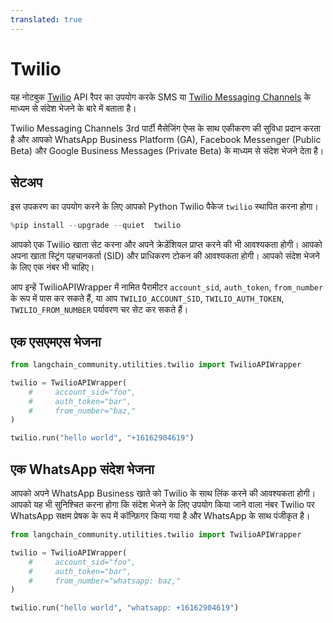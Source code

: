 ```yaml
---
translated: true
---
```


# Twilio

यह नोटबुक [Twilio](https://www.twilio.com) API रैपर का उपयोग करके SMS या [Twilio Messaging Channels](https://www.twilio.com/docs/messaging/channels) के माध्यम से संदेश भेजने के बारे में बताता है।

Twilio Messaging Channels 3rd पार्टी मैसेजिंग ऐप्स के साथ एकीकरण की सुविधा प्रदान करता है और आपको WhatsApp Business Platform (GA), Facebook Messenger (Public Beta) और Google Business Messages (Private Beta) के माध्यम से संदेश भेजने देता है।

## सेटअप

इस उपकरण का उपयोग करने के लिए आपको Python Twilio पैकेज `twilio` स्थापित करना होगा।

```python
%pip install --upgrade --quiet  twilio
```

आपको एक Twilio खाता सेट करना और अपने क्रेडेंशियल प्राप्त करने की भी आवश्यकता होगी। आपको अपना खाता स्ट्रिंग पहचानकर्ता (SID) और प्राधिकरण टोकन की आवश्यकता होगी। आपको संदेश भेजने के लिए एक नंबर भी चाहिए।

आप इन्हें TwilioAPIWrapper में नामित पैरामीटर `account_sid`, `auth_token`, `from_number` के रूप में पास कर सकते हैं, या आप `TWILIO_ACCOUNT_SID`, `TWILIO_AUTH_TOKEN`, `TWILIO_FROM_NUMBER` पर्यावरण चर सेट कर सकते हैं।

## एक एसएमएस भेजना

```python
from langchain_community.utilities.twilio import TwilioAPIWrapper
```

```python
twilio = TwilioAPIWrapper(
    #     account_sid="foo",
    #     auth_token="bar",
    #     from_number="baz,"
)
```

```python
twilio.run("hello world", "+16162904619")
```

## एक WhatsApp संदेश भेजना

आपको अपने WhatsApp Business खाते को Twilio के साथ लिंक करने की आवश्यकता होगी। आपको यह भी सुनिश्चित करना होगा कि संदेश भेजने के लिए उपयोग किया जाने वाला नंबर Twilio पर WhatsApp सक्षम प्रेषक के रूप में कॉन्फ़िगर किया गया है और WhatsApp के साथ पंजीकृत है।

```python
from langchain_community.utilities.twilio import TwilioAPIWrapper
```

```python
twilio = TwilioAPIWrapper(
    #     account_sid="foo",
    #     auth_token="bar",
    #     from_number="whatsapp: baz,"
)
```

```python
twilio.run("hello world", "whatsapp: +16162904619")
```
